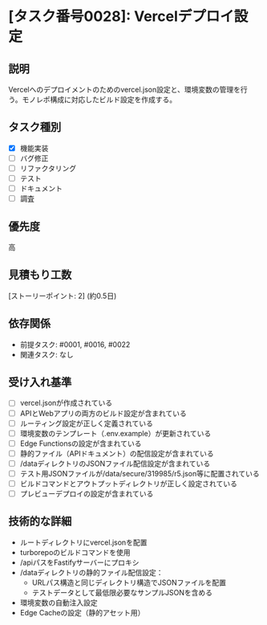 # [タスク番号0028]: Vercelデプロイ設定

## 説明
Vercelへのデプロイメントのためのvercel.json設定と、環境変数の管理を行う。モノレポ構成に対応したビルド設定を作成する。

## タスク種別
- [x] 機能実装
- [ ] バグ修正
- [ ] リファクタリング
- [ ] テスト
- [ ] ドキュメント
- [ ] 調査

## 優先度
高

## 見積もり工数
[ストーリーポイント: 2] (約0.5日)

## 依存関係
- 前提タスク: #0001, #0016, #0022
- 関連タスク: なし

## 受け入れ基準
- [ ] vercel.jsonが作成されている
- [ ] APIとWebアプリの両方のビルド設定が含まれている
- [ ] ルーティング設定が正しく定義されている
- [ ] 環境変数のテンプレート（.env.example）が更新されている
- [ ] Edge Functionsの設定が含まれている
- [ ] 静的ファイル（APIドキュメント）の配信設定が含まれている
- [ ] /dataディレクトリのJSONファイル配信設定が含まれている
- [ ] テスト用JSONファイルが/data/secure/319985/r5.json等に配置されている
- [ ] ビルドコマンドとアウトプットディレクトリが正しく設定されている
- [ ] プレビューデプロイの設定が含まれている

## 技術的な詳細
- ルートディレクトリにvercel.jsonを配置
- turborepoのビルドコマンドを使用
- /apiパスをFastifyサーバーにプロキシ
- /dataディレクトリの静的ファイル配信設定：
  - URLパス構造と同じディレクトリ構造でJSONファイルを配置
  - テストデータとして最低限必要なサンプルJSONを含める
- 環境変数の自動注入設定
- Edge Cacheの設定（静的アセット用）